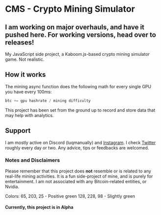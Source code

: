 # CMS - Crypto Mining Simulator

## I am working on major overhauls, and have it pushed here. For working versions, head over to releases!

My JavaScript side project, a Kaboom.js-based crypto mining simulator game. Not realistic.

## How it works

The mining async function does the following math for every single GPU you have every 100ms:

```js
btc += gpu hashrate / mining difficulty
```

This project has been set from the ground up to record and store data that may help with analytics.

## Support

I am mostly active on Discord (luqmanually) and [Instagram](https://instagram.com/luqmanually). I check [Twitter](https://twitter.com/luqmanually) roughly every day or two. Any advice, tips or feedbacks are welcomed.

### Notes and Disclaimers

Please remember that this project does **not** resemble or is related to any real-life mining activities. It is a fun side-project of mine, and is purely for entertainment. I am not associated with any Bitcoin-related entities, or Nvidia.

Colors:
65, 203, 25 - Positive green
128, 228, 98 - Slightly green


#### Currently, this project is in Alpha
